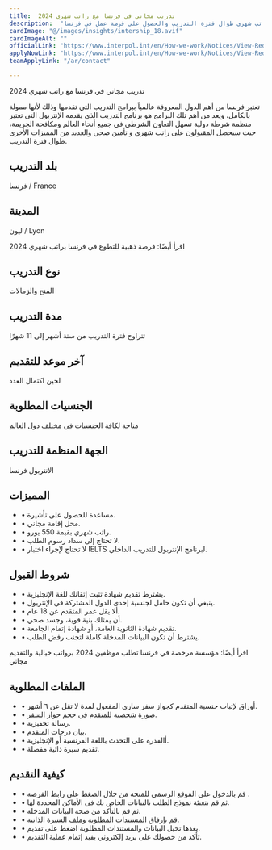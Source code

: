 ```yaml
---
title:  تدريب مجاني في فرنسا مع راتب شهري 2024 
description:  "مزايا التدريب الصيفي مدفوع الأجر في فرنسا ممول بالكامل وراتب شهري طوال فترة التدريب والحصول علي فرصة عمل في فرنسا" 
cardImage: "@/images/insights/intership_18.avif" 
cardImageAlt: "" 
officialLink: "https://www.interpol.int/en/How-we-work/Notices/View-Red-Notices" 
applyNowLink: "https://www.interpol.int/en/How-we-work/Notices/View-Red-Notices" 
teamApplyLink: "/ar/contact"

---
```


تدريب مجاني في فرنسا مع راتب شهري 2024

تعتبر فرنسا من أهم الدول المعروفة عالمياً ببرامج التدريب التي تقدمها وذلك لأنها ممولة بالكامل، ويعد من أهم تلك البرامج هو برنامج التدريب الذي يقدمه الإنتربول التي تعتبر منظمة شرطة دولية تسهل التعاون الشرطي في جميع أنحاء العالم ومكافحة الجريمة، حيث سيحصل المقبولون على راتب شهري و تأمين صحي والعديد من المميزات الأخرى طوال فترة التدريب.

## بلد التدريب

فرنسا / France

## المدينة

ليون / Lyon

اقرأ أيضًا: فرصة ذهبية للتطوع في فرنسا براتب شهري 2024

## نوع التدريب

المنح والزمالات

## مدة التدريب

تتراوح فترة التدريب من ستة أشهر إلى 11 شهرًا

## آخر موعد للتقديم

لحين اكتمال العدد

## الجنسيات المطلوبة

متاحة لكافة الجنسيات في مختلف دول العالم

## الجهة المنظمة للتدريب

الانتربول فرنسا

## المميزات

- • مساعدة للحصول على تأشيرة.
- • محل إقامة مجاني.
- • راتب شهري بقيمة 550 يورو.
- • لا تحتاج إلى سداد رسوم الطلب.
- • لا تحتاج لإجراء اختبار IELTS لبرنامج الإنتربول للتدريب الداخلي.

## شروط القبول

- • يشترط تقديم شهادة تثبت إتقانك للغة الإنجليزية.
- • ينبغي أن تكون حامل لجنسية إحدى الدول المشتركة في الإنتربول.
- • ألا يقل عمر المتقدم عن 18 عام.
- • أن يمتلك بنية قوية، وجسد صحي.
- • تقديم شهادة الثانوية العامة، أو شهادة إتمام الجامعة.
- • يشترط أن تكون البيانات المدخلة كاملة لتجنب رفض الطلب.

اقرأ أيضًا: مؤسسة مرخصة في فرنسا تطلب موظفين 2024 برواتب خيالية والتقديم مجاني

## الملفات المطلوبة

- • أوراق لإثبات جنسية المتقدم كجواز سفر ساري المفعول لمدة لا تقل عن ٦ أشهر.
- • صورة شخصية للمتقدم في حجم جواز السفر.
- • رسالة تحفيزية.
- • بيان درجات المتقدم.
- • أالقدرة على التحدث باللغة الفرنسية أو الإنجليزية.
- • تقديم سيرة ذاتية مفصلة.

## كيفية التقديم

- • قم بالدخول على الموقع الرسمي للمنحة من خلال الضغط على رابط الفرصة .
- • ثم قم بتعبئة نموذج الطلب بالبيانات الخاص بك في الأماكن المحددة لها.
- • ثم قم بالتأكد من صحة البيانات المدخلة.
- • قم بإرفاق المستندات المطلوبة وملف السيرة الذاتية.
- • بعدها تخيل البيانات والمستندات المطلوبة اضغط على تقديم.
- • تأكد من حصولك على بريد إلكتروني يفيد إتمام عملية التقديم.

